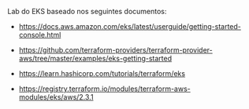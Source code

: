 Lab do EKS baseado nos seguintes documentos:

- https://docs.aws.amazon.com/eks/latest/userguide/getting-started-console.html

- https://github.com/terraform-providers/terraform-provider-aws/tree/master/examples/eks-getting-started

- https://learn.hashicorp.com/tutorials/terraform/eks

- https://registry.terraform.io/modules/terraform-aws-modules/eks/aws/2.3.1
